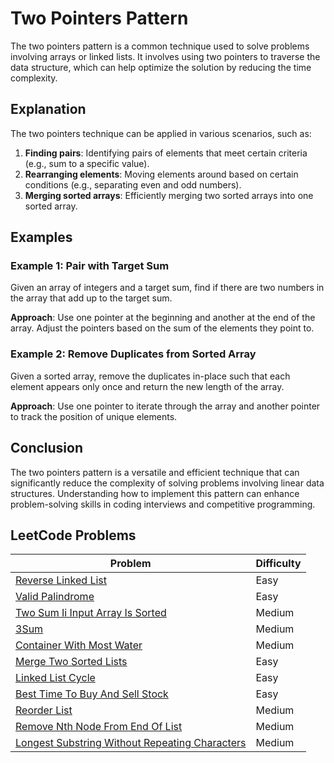 # Two Pointers Pattern

The two pointers pattern is a common technique used to solve problems involving arrays or linked lists. It involves using two pointers to traverse the data structure, which can help optimize the solution by reducing the time complexity.

## Explanation

The two pointers technique can be applied in various scenarios, such as:

1. **Finding pairs**: Identifying pairs of elements that meet certain criteria (e.g., sum to a specific value).
2. **Rearranging elements**: Moving elements around based on certain conditions (e.g., separating even and odd numbers).
3. **Merging sorted arrays**: Efficiently merging two sorted arrays into one sorted array.

## Examples

### Example 1: Pair with Target Sum

Given an array of integers and a target sum, find if there are two numbers in the array that add up to the target sum.

**Approach**: Use one pointer at the beginning and another at the end of the array. Adjust the pointers based on the sum of the elements they point to.

### Example 2: Remove Duplicates from Sorted Array

Given a sorted array, remove the duplicates in-place such that each element appears only once and return the new length of the array.

**Approach**: Use one pointer to iterate through the array and another pointer to track the position of unique elements.

## Conclusion

The two pointers pattern is a versatile and efficient technique that can significantly reduce the complexity of solving problems involving linear data structures. Understanding how to implement this pattern can enhance problem-solving skills in coding interviews and competitive programming.

## LeetCode Problems

| Problem | Difficulty |
|---------|------------|
| [Reverse Linked List](https://leetcode.com/problems/reverse-linked-list/) | Easy |
| [Valid Palindrome](https://leetcode.com/problems/valid-palindrome/) | Easy |
| [Two Sum Ii Input Array Is Sorted](https://leetcode.com/problems/two-sum-ii-input-array-is-sorted/description/) | Medium |
| [3Sum](https://leetcode.com/problems/3sum/description/) | Medium |
| [Container With Most Water](https://leetcode.com/problems/container-with-most-water/description/) | Medium |
| [Merge Two Sorted Lists](https://leetcode.com/problems/merge-two-sorted-lists/) | Easy |
| [Linked List Cycle](https://leetcode.com/problems/linked-list-cycle/) | Easy |
| [Best Time To Buy And Sell Stock](https://leetcode.com/problems/best-time-to-buy-and-sell-stock/) | Easy |
| [Reorder List](https://leetcode.com/problems/reorder-list/description/) | Medium |
| [Remove Nth Node From End Of List](https://leetcode.com/problems/remove-nth-node-from-end-of-list/) | Medium |
| [Longest Substring Without Repeating Characters](https://leetcode.com/problems/longest-substring-without-repeating-characters/description/) | Medium |